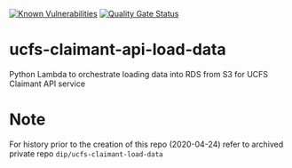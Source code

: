 [![Known Vulnerabilities](https://snyk.io/test/github/dwp/ucfs-claimant-api-load-data/badge.svg?targetFile=requirements.txt)](https://snyk.io/test/github/dwp/ucfs-claimant-api-load-data?targetFile=requirements.txt)
[![Quality Gate Status](https://sonarcloud.io/api/project_badges/measure?project=dwp_ucfs-claimant-api-load-data&metric=alert_status)](https://sonarcloud.io/dashboard?id=dwp_ucfs-claimant-api-load-data)
# ucfs-claimant-api-load-data
Python Lambda to orchestrate loading data into RDS from S3 for UCFS Claimant API service

# Note
For history prior to  the creation of this repo (2020-04-24) refer to archived private repo `dip/ucfs-claimant-load-data`
